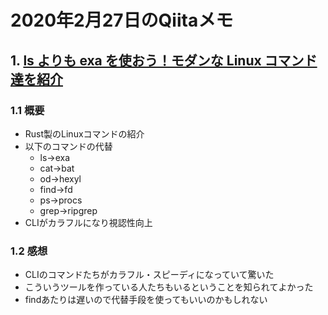 # 2020年2月27日のQiitaメモ

## 1. [ls よりも exa を使おう！モダンな Linux コマンド達を紹介](https://qiita.com/navitime_tech/items/c249269a3b47666c784b)

### 1.1 概要

- Rust製のLinuxコマンドの紹介
- 以下のコマンドの代替
  - ls→exa
  - cat→bat
  - od→hexyl
  - find→fd
  - ps→procs
  - grep→ripgrep
- CLIがカラフルになり視認性向上

### 1.2 感想

- CLIのコマンドたちがカラフル・スピーディになっていて驚いた
- こういうツールを作っている人たちもいるということを知られてよかった
- findあたりは遅いので代替手段を使ってもいいのかもしれない
